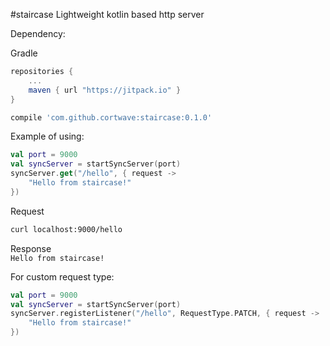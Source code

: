 #staircase
Lightweight kotlin based http server

Dependency:

Gradle
```gradle
repositories {
	...
	maven { url "https://jitpack.io" }
}

compile 'com.github.cortwave:staircase:0.1.0'
```
Example of using:

```kotlin
val port = 9000
val syncServer = startSyncServer(port)
syncServer.get("/hello", { request ->
    "Hello from staircase!"
})
```
Request <br/>
``` bash
curl localhost:9000/hello
```
Response
<br/>
```Hello from staircase!```

For custom request type:

```kotlin
val port = 9000
val syncServer = startSyncServer(port)
syncServer.registerListener("/hello", RequestType.PATCH, { request ->
    "Hello from staircase!"
})

```

